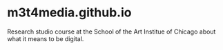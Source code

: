# m3t4media.github.io
Research studio course at the School of the Art Institue of Chicago about what it means to be digital.
